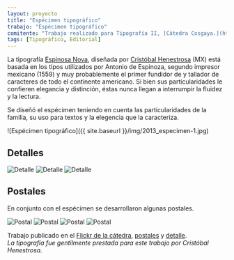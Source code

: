 ```yaml
---
layout: proyecto
title: "Espécimen tipográfico"
trabajo: "Espécimen tipográfico"
comitente: "Trabajo realizado para Tipografía II, [Cátedra Cosgaya.](http://www.catedracosgaya.com.ar), FADU--UBA."
tags: [Tipográfico, Editorial]
---
```


La tipografía [Espinosa Nova](https://www.myfonts.com/fonts/estudio-ch/espinosa-nova/), diseñada por [Cristóbal Henestrosa](http://www.estudio-ch.com) (MX) está basada en los tipos utilizados por Antonio de Espinoza, segundo impresor mexicano (1559) y muy probablemente el primer fundidor de y tallador de caracteres de todo el continente americano. Si bien sus particularidades le confieren elegancia y distinción, éstas nunca llegan a interrumpir la fluidez y la lectura.  

Se diseñó el espécimen teniendo en cuenta las particularidades de la familia, su uso para textos y la elegencia que la caracteriza.  

![Espécimen tipográfico]({{ site.baseurl }}/img/2013_especimen-1.jpg)

## Detalles

<div class="fotorama">
	<img src="{{ site.baseurl }}/img/2013_especimen-2.jpg" alt="Detalle" />
	<img src="{{ site.baseurl }}/img/2013_especimen-3.jpg" alt="Detalle" />
	<img src="{{ site.baseurl }}/img/2013_especimen-4.jpg" alt="Detalle" />
</div>

## Postales
En conjunto con el espécimen se desarrollaron algunas postales.

<div class="fotorama">
	<img src="{{ site.baseurl }}/2013_especimen-postal-1.jpg" alt="Postal" />
	<img src="{{ site.baseurl }}/2013_especimen-postal-2.jpg" alt="Postal" />
	<img src="{{ site.baseurl }}/2013_especimen-postal-3.jpg" alt="Postal" />
	<img src="{{ site.baseurl }}/2013_especimen-postal-4.jpg" alt="Postal" />
</div>

Trabajo publicado en el [Flickr de la cátedra](http://www.flickr.com/photos/catedracosgaya/7483340020/), [postales](http://www.flickr.com/photos/catedracosgaya/7483347866/) y [detalle](http://www.flickr.com/photos/catedracosgaya/7483340302/).  
*La tipografía fue gentilmente prestada para este trabajo por Cristóbal Henestrosa.*
